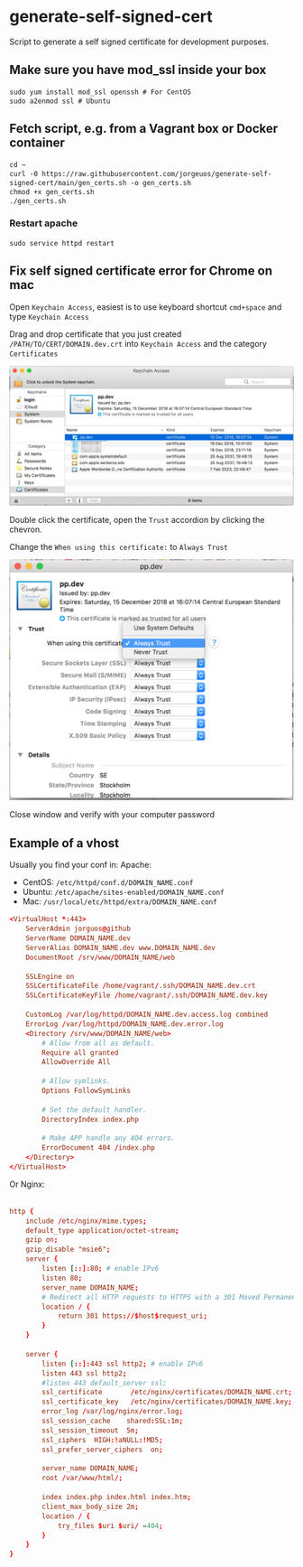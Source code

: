 # generate-self-signed-cert
Script to generate a self signed certificate for development purposes.

## Make sure you have mod_ssl inside your box

```
sudo yum install mod_ssl openssh # For CentOS
sudo a2enmod ssl # Ubuntu
```

## Fetch script, e.g. from a Vagrant box or Docker container

```
cd ~
curl -0 https://raw.githubusercontent.com/jorgeuos/generate-self-signed-cert/main/gen_certs.sh -o gen_certs.sh
chmod +x gen_certs.sh
./gen_certs.sh
```
### Restart apache

```
sudo service httpd restart
```
## Fix self signed certificate error for Chrome on mac

Open `Keychain Access`, easiest is to use keyboard shortcut `cmd+space` and type `Keychain Access`  

Drag and drop certificate that you just created `/PATH/TO/CERT/DOMAIN.dev.crt` into `Keychain Access` and the category `Certificates`  

![alt "Keychain Access"](https://raw.githubusercontent.com/jorgeuos/generate-self-signed-cert/main/assets/images/keychain_access.png)

Double click the certificate, open the `Trust` accordion by clicking the chevron.  

Change the `When using this certificate:` to `Always Trust`  

![alt "Always Trust"](https://raw.githubusercontent.com/jorgeuos/generate-self-signed-cert/main/assets/images/always_trust.png)

Close window and verify with your computer password  

## Example of a vhost

Usually you find your conf in:
Apache:
* CentOS:   `/etc/httpd/conf.d/DOMAIN_NAME.conf`
* Ubuntu:   `/etc/apache/sites-enabled/DOMAIN_NAME.conf`
* Mac:      `/usr/local/etc/httpd/extra/DOMAIN_NAME.conf`

```conf
<VirtualHost *:443>
    ServerAdmin jorguos@github
    ServerName DOMAIN_NAME.dev
    ServerAlias DOMAIN_NAME.dev www.DOMAIN_NAME.dev
    DocumentRoot /srv/www/DOMAIN_NAME/web

    SSLEngine on
    SSLCertificateFile /home/vagrant/.ssh/DOMAIN_NAME.dev.crt
    SSLCertificateKeyFile /home/vagrant/.ssh/DOMAIN_NAME.dev.key

    CustomLog /var/log/httpd/DOMAIN_NAME.dev.access.log combined
    ErrorLog /var/log/httpd/DOMAIN_NAME.dev.error.log
    <Directory /srv/www/DOMAIN_NAME/web>
        # Allow from all as default.
        Require all granted
        AllowOverride All

        # Allow symlinks.
        Options FollowSymLinks

        # Set the default handler.
        DirectoryIndex index.php

        # Make APP handle any 404 errors.
        ErrorDocument 404 /index.php
    </Directory>
</VirtualHost>
```

Or Nginx:
```conf

http {
    include /etc/nginx/mime.types;
    default_type application/octet-stream;
    gzip on;
    gzip_disable "msie6";
    server {
        listen [::]:80; # enable IPv6
        listen 80;
        server_name DOMAIN_NAME;
        # Redirect all HTTP requests to HTTPS with a 301 Moved Permanently response.
        location / {
            return 301 https://$host$request_uri;
        }
    }

    server {
        listen [::]:443 ssl http2; # enable IPv6
        listen 443 ssl http2;
        #listen 443 default_server ssl;
        ssl_certificate       /etc/nginx/certificates/DOMAIN_NAME.crt;
        ssl_certificate_key   /etc/nginx/certificates/DOMAIN_NAME.key;
        error_log /var/log/nginx/error.log;
        ssl_session_cache    shared:SSL:1m;
        ssl_session_timeout  5m;
        ssl_ciphers  HIGH:!aNULL:!MD5;
        ssl_prefer_server_ciphers  on;

        server_name DOMAIN_NAME;
        root /var/www/html/;
        
        index index.php index.html index.htm;
        client_max_body_size 2m;
        location / {
            try_files $uri $uri/ =404;
        }
    }
}

```
